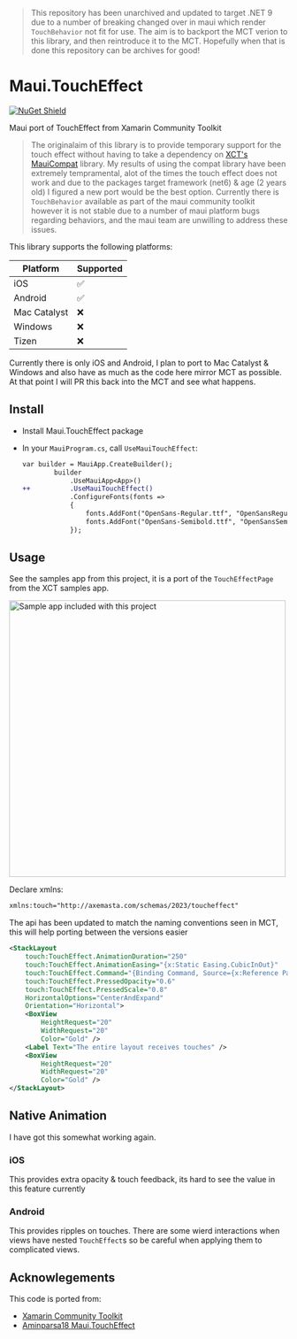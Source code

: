 > This repository has been unarchived and updated to target .NET 9 due to a number of breaking changed over in maui which render `TouchBehavior` not fit for use. The aim is to backport the MCT verion to this library, and then reintroduce it to the MCT. Hopefully when that is done this repository can be archives for good!


# Maui.TouchEffect

[![NuGet Shield](https://img.shields.io/nuget/v/Axemasta.Maui.TouchEffect)](https://www.nuget.org/packages/Axemasta.Maui.TouchEffect/)

Maui port of TouchEffect from Xamarin Community Toolkit

> The originalaim of this library is to provide temporary support for the touch effect without having to take a dependency on [XCT's MauiCompat](https://devblogs.microsoft.com/xamarin/introducing-net-maui-compatibility-for-the-xamarin-community-toolkit/) library. My results of using the compat library have been extremely tempramental, alot of the times the touch effect does not work and due to the packages target framework (net6) & age (2 years old) I figured a new port would be the best option. Currently there is `TouchBehavior` available as part of the maui community toolkit however it is not stable due to a number of maui platform bugs regarding behaviors, and the maui team are unwilling to address these issues.

This library supports the following platforms:

| Platform     | Supported |
| ------------ | --------- |
| iOS          | ✅         |
| Android      | ✅         |
| Mac Catalyst | ❌         |
| Windows      | ❌         |
| Tizen        | ❌         |

Currently there is only iOS and Android, I plan to port to Mac Catalyst & Windows and also have as much as the code here mirror MCT as possible. At that point I will PR this back into the MCT and see what happens.

## Install

- Install Maui.TouchEffect package

- In your `MauiProgram.cs`, call `UseMauiTouchEffect`:
  ```diff
  var builder = MauiApp.CreateBuilder();
          builder
              .UseMauiApp<App>()
  ++          .UseMauiTouchEffect()
              .ConfigureFonts(fonts =>
              {
                  fonts.AddFont("OpenSans-Regular.ttf", "OpenSansRegular");
                  fonts.AddFont("OpenSans-Semibold.ttf", "OpenSansSemibold");
              });
  ```

  

## Usage

See the samples app from this project, it is a port of the `TouchEffectPage` from the XCT samples app.

<img src="assets/Sample_Demonstration.gif" alt="Sample app included with this project" width="500">

Declare xmlns:

```xml
xmlns:touch="http://axemasta.com/schemas/2023/toucheffect"
```

The api has been updated to match the naming conventions seen in MCT, this will help porting between the versions easier

```xml
<StackLayout
    touch:TouchEffect.AnimationDuration="250"
    touch:TouchEffect.AnimationEasing="{x:Static Easing.CubicInOut}"
    touch:TouchEffect.Command="{Binding Command, Source={x:Reference Page}}"
    touch:TouchEffect.PressedOpacity="0.6"
    touch:TouchEffect.PressedScale="0.8"
    HorizontalOptions="CenterAndExpand"
    Orientation="Horizontal">
    <BoxView
        HeightRequest="20"
        WidthRequest="20"
        Color="Gold" />
    <Label Text="The entire layout receives touches" />
    <BoxView
        HeightRequest="20"
        WidthRequest="20"
        Color="Gold" />
</StackLayout>
```

## Native Animation

I have got this somewhat working again.

### iOS

This provides extra opacity & touch feedback, its hard to see the value in this feature currently

### Android

This provides ripples on touches. There are some wierd interactions when views have nested `TouchEffect`s so be careful when applying them to complicated views.

## Acknowlegements

This code is ported from:

- [Xamarin Community Toolkit](https://github.com/xamarin/XamarinCommunityToolkit)
- [Aminparsa18 Maui.TouchEffect](https://github.com/aminparsa18/Maui.TouchEffect/tree/master)
